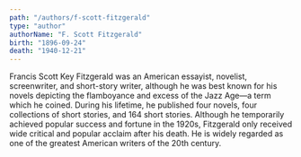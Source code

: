 ```yaml
---
path: "/authors/f-scott-fitzgerald"
type: "author"
authorName: "F. Scott Fitzgerald"
birth: "1896-09-24"
death: "1940-12-21"
---
```

Francis Scott Key Fitzgerald was an American essayist, novelist, screenwriter, and short-story writer, although he was best known for his novels depicting the flamboyance and excess of the Jazz Age—a term which he coined. During his lifetime, he published four novels, four collections of short stories, and 164 short stories. Although he temporarily achieved popular success and fortune in the 1920s, Fitzgerald only received wide critical and popular acclaim after his death. He is widely regarded as one of the greatest American writers of the 20th century.